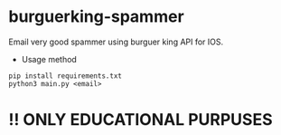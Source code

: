 # burguerking-spammer
Email very good spammer using burguer king API for IOS.

- Usage method

```
pip install requirements.txt
python3 main.py <email>
```
# !! ONLY EDUCATIONAL PURPUSES 
